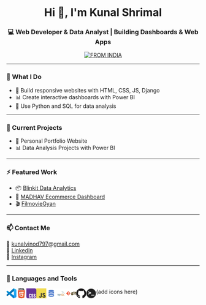 <h1 align="center">Hi 👋, I'm Kunal Shrimal</h1>
<h3 align="center">💻 Web Developer & Data Analyst | Building Dashboards & Web Apps</h3>

<p align="center">
<a href="#"><img title="FROM INDIA" src="https://img.shields.io/badge/FROM-INDIA-green?colorA=%23FF9933&colorB=%23138808&style=for-the-badge"></a>
</p>

---

### 💼 What I Do
- 🧱 Build responsive websites with HTML, CSS, JS, Django
- 📊 Create interactive dashboards with Power BI
- 🐍 Use Python and SQL for data analysis

---

### 🔭 Current Projects
- 💼 Personal Portfolio Website
- 📊 Data Analysis Projects with Power BI

---

### ⚡ Featured Work
- 📦 [Blinkit Data Analytics](https://github.com/KUNALSHRIMAL/Blinkit-Data-Analytics)
- 🛒 [MADHAV Ecommerce Dashboard](https://github.com/KUNALSHRIMAL/MADHAV-Ecommerce-Dashboard)
- 🎬 [FilmovieGyan](https://github.com/KUNALSHRIMAL/movies)

---

### 📫 Contact Me
📧 kunalvinod797@gmail.com  
🔗 [LinkedIn](https://in.linkedin.com/in/kunalshrimal)  
📸 [Instagram](https://www.instagram.com/kunalshrimal001)

---

### 🧰 Languages and Tools  
(add icons here)
<img align="left" alt="Visual Studio Code" width="26px" src="https://raw.githubusercontent.com/github/explore/80688e429a7d4ef2fca1e82350fe8e3517d3494d/topics/visual-studio-code/visual-studio-code.png" />
<img align="left" alt="HTML5" width="26px" src="https://raw.githubusercontent.com/github/explore/80688e429a7d4ef2fca1e82350fe8e3517d3494d/topics/html/html.png" />
<img align="left" alt="CSS3" width="26px" src="https://raw.githubusercontent.com/github/explore/80688e429a7d4ef2fca1e82350fe8e3517d3494d/topics/css/css.png" />
<img align="left" alt="JavaScript" width="26px" src="https://raw.githubusercontent.com/github/explore/80688e429a7d4ef2fca1e82350fe8e3517d3494d/topics/javascript/javascript.png" />
<img align="left" alt="SQL" width="26px" src="https://raw.githubusercontent.com/github/explore/80688e429a7d4ef2fca1e82350fe8e3517d3494d/topics/sql/sql.png" />
<img align="left" alt="MySQL" width="26px" src="https://raw.githubusercontent.com/github/explore/80688e429a7d4ef2fca1e82350fe8e3517d3494d/topics/mysql/mysql.png" />
<img align="left" alt="Git" width="26px" src="https://raw.githubusercontent.com/github/explore/80688e429a7d4ef2fca1e82350fe8e3517d3494d/topics/git/git.png" />
<img align="left" alt="GitHub" width="26px" src="https://raw.githubusercontent.com/github/explore/78df643247d429f6cc873026c0622819ad797942/topics/github/github.png" />
<img align="left" alt="HTML5" width="26px" src="https://raw.githubusercontent.com/github/explore/80688e429a7d4ef2fca1e82350fe8e3517d3494d/topics/terminal/terminal.png" />

<br />
<br />
